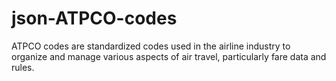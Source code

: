 # json-ATPCO-codes
ATPCO codes are standardized codes used in the airline industry to organize and manage various aspects of air travel, particularly fare data and rules.

